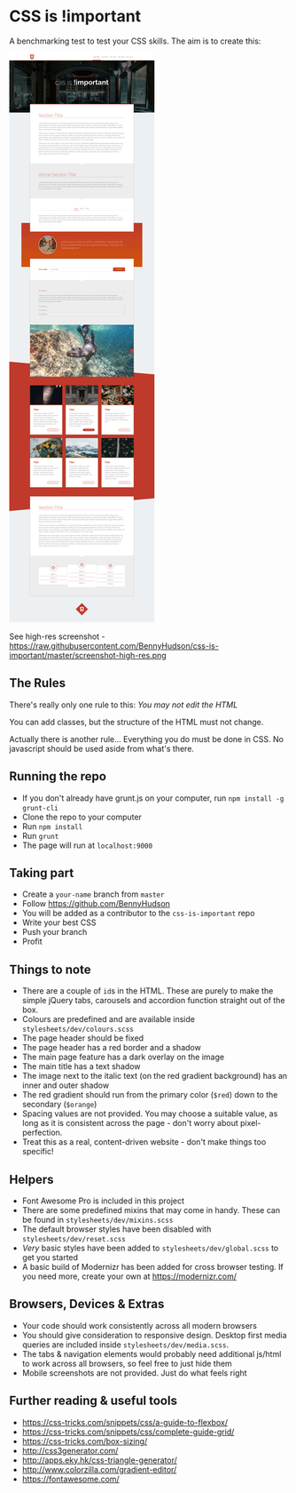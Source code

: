 # CSS is !important
A benchmarking test to test your CSS skills.
The aim is to create this:

![CSS is !important](screenshot.jpg)

See high-res screenshot - https://raw.githubusercontent.com/BennyHudson/css-is-important/master/screenshot-high-res.png
## The Rules
There's really only one rule to this: *You may not edit the HTML*

You can add classes, but the structure of the HTML must not change.

Actually there is another rule... Everything you do must be done in CSS. No javascript should be used aside from what's there.
## Running the repo
- If you don't already have grunt.js on your computer, run `npm install -g grunt-cli`
- Clone the repo to your computer
- Run `npm install`
- Run `grunt`
- The page will run at `localhost:9000`
## Taking part
- Create a `your-name` branch from `master`
- Follow https://github.com/BennyHudson
- You will be added as a contributor to the `css-is-important` repo
- Write your best CSS
- Push your branch
- Profit
## Things to note
- There are a couple of `id`s in the HTML. These are purely to make the simple jQuery tabs, carousels and accordion function straight out of the box.
- Colours are predefined and are available inside `stylesheets/dev/colours.scss`
- The page header should be fixed
- The page header has a red border and a shadow
- The main page feature has a dark overlay on the image
- The main title has a text shadow
- The image next to the italic text (on the red gradient background) has an inner and outer shadow
- The red gradient should run from the primary color (`$red`) down to the secondary (`$orange`)
- Spacing values are not provided. You may choose a suitable value, as long as it is consistent across the page - don't worry about pixel-perfection.
- Treat this as a real, content-driven website - don't make things too specific!
## Helpers
- Font Awesome Pro is included in this project
- There are some predefined mixins that may come in handy. These can be found in `stylesheets/dev/mixins.scss`
- The default browser styles have been disabled with `stylesheets/dev/reset.scss`
- _Very_ basic styles have been added to `stylesheets/dev/global.scss` to get you started
- A basic build of Modernizr has been added for cross browser testing. If you need more, create your own at https://modernizr.com/
## Browsers, Devices & Extras
- Your code should work consistently across all modern browsers
- You should give consideration to responsive design. Desktop first media queries are included inside `stylesheets/dev/media.scss`.
- The tabs & navigation elements would probably need additional js/html to work across all browsers, so feel free to just hide them
- Mobile screenshots are not provided. Just do what feels right
## Further reading & useful tools
- https://css-tricks.com/snippets/css/a-guide-to-flexbox/
- https://css-tricks.com/snippets/css/complete-guide-grid/
- https://css-tricks.com/box-sizing/
- http://css3generator.com/
- http://apps.eky.hk/css-triangle-generator/
- http://www.colorzilla.com/gradient-editor/
- https://fontawesome.com/
